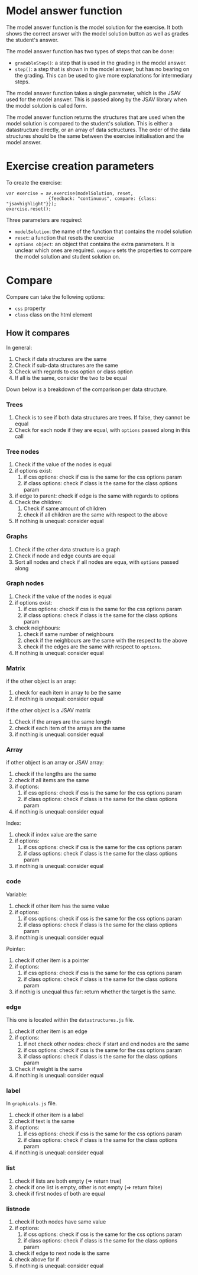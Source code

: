 

# Model answer function

The model answer function is the model solution for the exercise. It both shows the correct answer with the model solution button as well as grades the student's answer. 

The model answer function has two types of steps that can be done: 
- `gradableStep()`: a step that is used in the grading in the model answer.
- `step()`: a step that is shown in the model answer, but has no bearing on the grading. This can be used to give more explanations for intermediary steps. 

The model answer function takes a single parameter, which is the JSAV used for the model answer. This is passed along by the JSAV library when the model solution is called form. 

The model answer function returns the structures that are used when the model solution is compared to the student's solution. This is either a datastructure directly, or an array of data sctructures. The order of the data structures should be the same between the exercise initialisation and the model answer. 



# Exercise creation parameters

To create the exercise: 

    var exercise = av.exercise(modelSolution, reset,
                    {feedback: "continuous", compare: {class: "jsavhighlight"}});
    exercise.reset();

Three parameters are required: 
- `modelSolution`: the name of the function that contains the model solution
- `reset`: a function that resets the exercise
- `options object`: an object that contains the extra parameters. It is unclear which ones are required. `compare` sets the properties to compare the model solution and student solution on. 

# Compare
Compare can take the following options:

- `css` property
- `class` class on the html element


## How it compares

In general: 
1. Check if data structures are the same
2. Check if sub-data structures are the same
3. Check with regards to css option or class option
4. If all is the same, consider the two to be equal

Down below is a breakdown of the comparison per data structure. 


### Trees
 
1. Check is to see if both data structures are trees. If false, they cannot be equal
2. Check for each node if they are equal, with `options` passed along in this call

### Tree nodes 
1. Check if the value of the nodes is equal
2. if options exist: 
    1. if css options: check if css is the same for the css options param
    2. if class options: check if class is the same for the class options param
3. if edge to parent: check if edge is the same with regards to options
4. Check the children: 
    1. Check if same amount of children
    2. check if all children are the same with respect to the above
5. If nothing is unequal: consider equal

### Graphs
1. Check if the other data structure is a graph
2. Check if node and edge counts are equal
3. Sort all nodes and check if all nodes are equa, with `options` passed along

### Graph nodes
1. Check if the value of the nodes is equal
2. if options exist: 
    1. if css options: check if css is the same for the css options param
    2. if class options: check if class is the same for the class options param
4. check neighbours: 
    1. check if same number of neighbours
    2. check if the neighbours are the same with the respect to the above
    3. check if the edges are the same with respect to `options`. 
5. If nothing is unequal: consider equal


### Matrix
if the other object is an aray: 
1. check for each item in array to be the same
4. if nothing is unequal: consider equal


if the other object is a JSAV matrix
1. Check if the arrays are the same length
2. check if each item of the arrays are the same
4. if nothing is unequal: consider equal



### Array
if other object is an array or JSAV array: 
1. check if the lengths are the same
2. check if all items are the same
3. if options: 
    1. if css options: check if css is the same for the css options param
    2. if class options: check if class is the same for the class options param
4. if nothing is unequal: consider equal

Index: 
1. check if index value are the same
2. if options: 
    1. if css options: check if css is the same for the css options param
    2. if class options: check if class is the same for the class options param
4. if nothing is unequal: consider equal



### code
Variable: 
1. check if other item has the same value
2. if options: 
    1. if css options: check if css is the same for the css options param
    2. if class options: check if class is the same for the class options param
4. if nothing is unequal: consider equal

Pointer: 
1. check if other item is a pointer
2. if options: 
    1. if css options: check if css is the same for the css options param
    2. if class options: check if class is the same for the class options param
3. if nothig is unequal thus far: return whether the target is the same. 


### edge
This one is located within the `datastructures.js` file. 

1. check if other item is an edge
2. if options: 
    1. if not check other nodes: check if start and end nodes are the same
    2. if css options: check if css is the same for the css options param
    2. if class options: check if class is the same for the class options param
3. Check if weight is the same
4. if nothing is unequal: consider equal

### label
In `graphicals.js` file. 
1. check if other item is a label
2. check if text is the same
3. if options: 
    1. if css options: check if css is the same for the css options param
    2. if class options: check if class is the same for the class options param
4. if nothing is unequal: consider equal

### list
1. check if lists are both empty (=> return true)
2. check if one list is empty, other is not empty (=> return false)
3. check if first nodes of both are equal

### listnode
1. check if both nodes have same value
3. if options: 
    1. if css options: check if css is the same for the css options param
    2. if class options: check if class is the same for the class options param
4. check if edge to next node is the same
5. check above for if 
4. if nothing is unequal: consider equal
